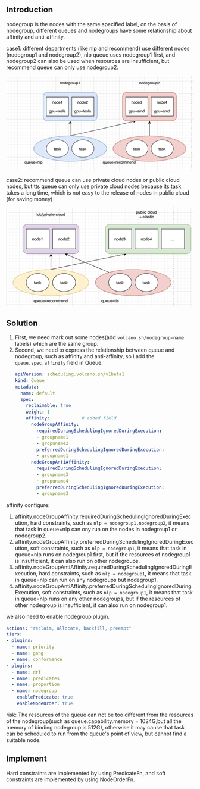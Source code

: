## Introduction

nodegroup is the nodes with the same specified label, on the basis of nodegroup, different queues and nodegroups have some relationship about affinity and anti-affinity.

case1: different departments (like nlp and recommend) use different nodes (nodegroup1 and nodegroup2), nlp queue uses nodegroup1 first, and nodegroup2 can also be used when resources are insufficient, but recommend queue can only use nodegroup2.

![](images/node-group-case-1.png)

case2: recommend queue can use private cloud nodes or public cloud nodes, but tts queue can only use private cloud nodes because its task takes a long time, which is not easy to the release of nodes in public cloud (for saving money)

![](images/node-group-case-2.png)

## Solution

1. First, we need mark out some nodes(add `volcano.sh/nodegroup-name` labels) which are the same group.
2. Second, we need to express the relationship between queue and nodegroup, such as affinity and anti-affinity, so I add the `queue.spec.affinity` field in Queue.
   ```yaml
   apiVersion: scheduling.volcano.sh/v1beta1
   kind: Queue
   metadata:
     name: default
     spec:
       reclaimable: true
       weight: 1
       affinity:            # added field
         nodeGroupAffinity:
           requiredDuringSchedulingIgnoredDuringExecution:
           - groupname1
           - gropuname2
           preferredDuringSchedulingIgnoredDuringExecution:
           - groupname1
         nodeGroupAntiAffinity:
           requiredDuringSchedulingIgnoredDuringExecution:
           - groupname3
           - gropuname4
           preferredDuringSchedulingIgnoredDuringExecution:
           - groupname3
   ```

affinity configure:
1. affinity.nodeGroupAffinity.requiredDuringSchedulingIgnoredDuringExecution, hard constraints, such as `nlp = nodegroup1,nodegroup2`, it means that task in queue=nlp can ony run on the nodes in nodegroup1 or nodegroup2.
2. affinity.nodeGroupAffinity.preferredDuringSchedulingIgnoredDuringExecution, soft constraints, such as `nlp = nodegroup1`, it means that task in queue=nlp runs on nodegroup1 first, but if the resources of nodegroup1 is insufficient, it can also run on other nodegroups.
3. affinity.nodeGroupAntiAffinity.requiredDuringSchedulingIgnoredDuringExecution, hard constraints, such as `nlp = nodegroup1`, it means that task in queue=nlp can run on any nodegroups but nodegroup1.
4. affinity.nodeGroupAntiAffinity.preferredDuringSchedulingIgnoredDuringExecution, soft constraints, such as `nlp = nodegroup1`, it means that task in queue=nlp runs on any other nodegroups, but if the resources of other nodegroup is insufficient, it can also run on nodegroup1.

we also need to enable nodegroup plugin.

```yaml
actions: "reclaim, allocate, backfill, preempt"
tiers:
- plugins:
  - name: priority
  - name: gang
  - name: conformance
- plugins:
  - name: drf
  - name: predicates
  - name: proportion
  - name: nodegroup
    enablePredicate: true
    enableNodeOrder: true
```

risk: The resources of the queue can not be too different from the resources of the nodegroup(such as queue.capability.memory = 1024G,but all the memory of binding nodegroup is 512G), otherwise it may cause that task can be scheduled to run from the queue's point of view, but cannot find a suitable node.

## Implement

Hard constraints are implemented by using PredicateFn, and soft constraints are implemented by using NodeOrderFn.
